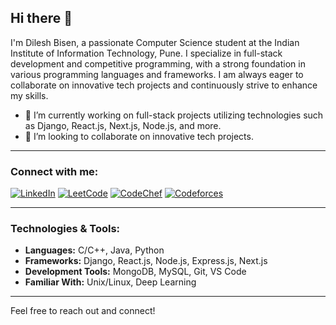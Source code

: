 ## Hi there 👋

I'm Dilesh Bisen, a passionate Computer Science student at the Indian Institute of Information Technology, Pune. I specialize in full-stack development and competitive programming, with a strong foundation in various programming languages and frameworks. I am always eager to collaborate on innovative tech projects and continuously strive to enhance my skills.

- 🔭 I’m currently working on full-stack projects utilizing technologies such as Django, React.js, Next.js, Node.js, and more.
- 👯 I’m looking to collaborate on innovative tech projects.

---

### Connect with me:
[![LinkedIn](https://img.shields.io/badge/LinkedIn-0077B5?style=for-the-badge&logo=linkedin&logoColor=white)](https://www.linkedin.com/in/dilesh-bisen-2440a5257/)
[![LeetCode](https://img.shields.io/badge/LeetCode-FFA116?style=for-the-badge&logo=leetcode&logoColor=white)](https://leetcode.com/u/user_db1/)
[![CodeChef](https://img.shields.io/badge/CodeChef-5B4638?style=for-the-badge&logo=codechef&logoColor=white)](https://www.codechef.com/users/user_db1)
[![Codeforces](https://img.shields.io/badge/Codeforces-445f9d?style=for-the-badge&logo=Codeforces&logoColor=white)](https://codeforces.com/profile/dilesh2003)

---

### Technologies & Tools:
- **Languages:** C/C++, Java, Python
- **Frameworks:** Django, React.js, Node.js, Express.js, Next.js
- **Development Tools:** MongoDB, MySQL, Git, VS Code
- **Familiar With:** Unix/Linux, Deep Learning

---

Feel free to reach out and connect!
